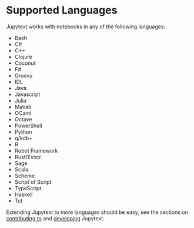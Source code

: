 # Supported Languages

Jupytext works with notebooks in any of the following languages:

- Bash
- C#
- C++
- Clojure
- Coconut
- F#
- Groovy
- IDL
- Java
- Javascript
- Julia
- Matlab
- OCaml
- Octave
- PowerShell
- Python
- q/kdb+
- R
- Robot Framework
- Rust/Evxcr
- Sage
- Scala
- Scheme
- Script of Script
- TypeScript
- Haskell
- Tcl

Extending Jupytext to more languages should be easy, see the sections on [contributing to](contributing.md) and [developing](developing.md) Jupytext.
